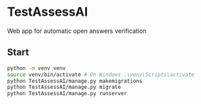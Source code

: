 # TestAssessAI
Web app for automatic open answers verification

## Start
```sh
python -m venv venv
source venv/bin/activate # On Windows .\venv\Scripts\activate
python TestAssessAI/manage.py makemigrations
python TestAssessAI/manage.py migrate
python TestAssessAI/manage.py runserver
```
